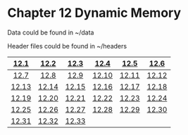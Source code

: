 # Chapter 12 Dynamic Memory

Data could be found in ~/data

Header files could be found in ~/headers

|  [12.1](./12-1.md)  |  [12.2](./12-2.md)  |  [12.3](./12-3.md)  |  [12.4](./12-4.md)  |  [12.5](./12-5.md)  |  [12.6](./12-6.md)  |
| :-----------------: | :-----------------: | :-----------------: | :-----------------: | :-----------------: | :-----------------: |
|  [12.7](./12-7.md)  |  [12.8](./12-8.md)  |  [12.9](./12-9.md)  | [12.10](./12-10.md) | [12.11](./12-11.md) | [12.12](./12-12.md) |
| [12.13](./12-13.md) | [12.14](./12-14.md) | [12.15](./12-15.md) | [12.16](./12-16.md) | [12.17](./12-17.md) | [12.18](./12-18.md) |
| [12.19](./12-19.md) | [12.20](./12-20.md) | [12.21](./12-21.md) | [12.22](./12-22.md) | [12.23](./12-23.md) | [12.24](./12-24.md) |
| [12.25](./12-25.md) | [12.26](./12-26.md) | [12.27](./12-27.md) | [12.28](./12-28.md) | [12.29](./12-29.md) | [12.30](./12-30.md) |
| [12.31](./12-31.md) | [12.32](./12-32.md) | [12.33](./12-33.md) |                     |                     |                     |

